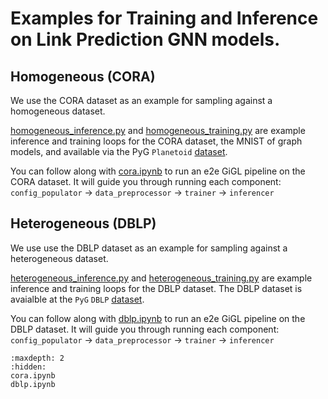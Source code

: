 # Examples for Training and Inference on Link Prediction GNN models.

## Homogeneous (CORA)

We use the CORA dataset as an example for sampling against a homogeneous dataset.

[homogeneous_inference.py](./homogeneous_inference.py) and [homogeneous_training.py](./homogeneous_training.py) are example inference and training loops for the CORA dataset, the MNIST of
graph models, and available via the PyG `Planetoid`
[dataset](https://pytorch-geometric.readthedocs.io/en/2.5.2/generated/torch_geometric.datasets.Planetoid.html#torch_geometric.datasets.Planetoid).

You can follow along with [cora.ipynb](./cora.ipynb) to run an e2e GiGL pipeline on the CORA dataset. It will guide you
through running each component: `config_populator` -> `data_preprocessor` -> `trainer` -> `inferencer`

## Heterogeneous (DBLP)

We use use the DBLP dataset as an example for sampling against a heterogeneous dataset.

[heterogeneous_inference.py](./heterogeneous_inference.py) and [heterogeneous_training.py](./heterogeneous_training.py) are example inference and training loops for the DBLP dataset. The DBLP dataset is avaialble at the `PyG` `DBLP` [dataset](https://pytorch-geometric.readthedocs.io/en/2.5.2/generated/torch_geometric.datasets.DBLP.html#torch_geometric.datasets.DBLP).

You can follow along with [dblp.ipynb](./dblp.ipynb) to run an e2e GiGL pipeline on the DBLP dataset.
It will guide you
through running each component: `config_populator` -> `data_preprocessor` -> `trainer` -> `inferencer`

```{toctree}
:maxdepth: 2
:hidden:
cora.ipynb
dblp.ipynb
```
